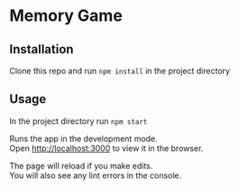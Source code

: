 # Memory Game

## Installation

Clone this repo and run `npm install` in the project directory

## Usage

In the project directory run `npm start`

Runs the app in the development mode.<br>
Open [http://localhost:3000](http://localhost:3000) to view it in the browser.

The page will reload if you make edits.<br>
You will also see any lint errors in the console.
